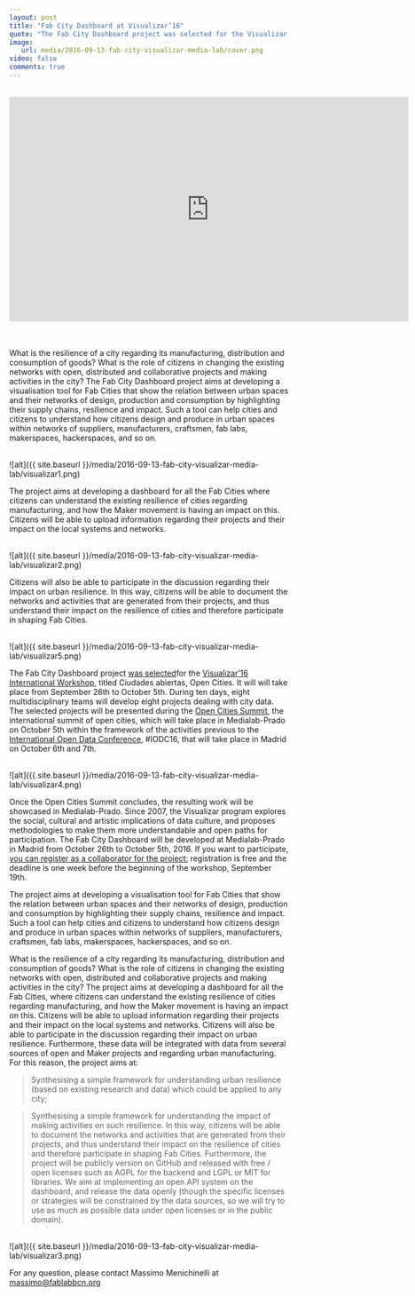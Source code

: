 ```yaml
---
layout: post
title: "Fab City Dashboard at Visualizar’16"
quote: "The Fab City Dashboard project was selected for the Visualizar’16 International Workshop, titled Ciudades abiertas, Open Cities. It will will take place from September 26th to October 5th."
image:
   url: media/2016-09-13-fab-city-visualizar-media-lab/cover.png
video: false
comments: true
---
```



<br>
<div class="videoWrapper">
<iframe src="https://www.youtube.com/embed/ehXkZ5dhtco" width="720" height="405" frameborder="0" webkitallowfullscreen mozallowfullscreen allowfullscreen></iframe>
</div>
<br>
<br>

What is the resilience of a city regarding its manufacturing, distribution and consumption of goods? What is the role of citizens in changing the existing networks with open, distributed and collaborative projects and making activities in the city? The Fab City Dashboard project aims at developing a visualisation tool for Fab Cities that show the relation between urban spaces and their networks of design, production and consumption by highlighting their supply chains, resilience and impact. Such a tool can help cities and citizens to understand how citizens design and produce in urban spaces within networks of suppliers, manufacturers, craftsmen, fab labs, makerspaces, hackerspaces, and so on. 

<br>
![alt]({{ site.baseurl }}/media/2016-09-13-fab-city-visualizar-media-lab/visualizar1.png) 
<br>  

The project aims at developing a dashboard for all the Fab Cities where citizens can understand the existing resilience of cities regarding manufacturing, and how the Maker movement is having an impact on this. Citizens will be able to upload information regarding their projects and their impact on the local systems and networks.

<br>
![alt]({{ site.baseurl }}/media/2016-09-13-fab-city-visualizar-media-lab/visualizar2.png) 
<br>  

Citizens will also be able to participate in the discussion regarding their impact on urban resilience. In this way, citizens will be able to document the networks and activities that are generated from their projects, and thus understand their impact on the resilience of cities and therefore participate in shaping Fab Cities.

<br>
![alt]({{ site.baseurl }}/media/2016-09-13-fab-city-visualizar-media-lab/visualizar5.png)  
<br>  

The Fab City Dashboard project [was selected](http://medialab-prado.es/article/visualizar16-proyectos-seleccionados)for the [Visualizar’16 International Workshop](http://medialab-prado.es/article/visualizar16-ciudades-abiertas-open-cities), titled Ciudades abiertas, Open Cities. It will will take place from September 26th to October 5th. During ten days, eight multidisciplinary teams will develop eight projects dealing with city data. The selected projects will be presented during the [Open Cities Summit](http://opencitiessummit.org/), the international summit of open cities, which will take place in Medialab-Prado on October 5th within the framework of the activities previous to the [International Open Data Conference](http://opendatacon.org/), #IODC16, that will take place in Madrid on October 6th and 7th. 

<br>
![alt]({{ site.baseurl }}/media/2016-09-13-fab-city-visualizar-media-lab/visualizar4.png)  
<br>  

Once the Open Cities Summit concludes, the resulting work will be showcased in Medialab-Prado. Since 2007, the Visualizar program explores the social, cultural and artistic implications of data culture, and proposes methodologies to make them more understandable and open paths for participation. The Fab City Dashboard will be developed at Medialab-Prado in Madrid from October 26th to October 5th, 2016. If you want to participate, [you can register as a collaborator for the project:](http://medialab-prado.es/article/visualizar16-call-for-collaborators) registration is free and the deadline is one week before the beginning of the workshop, September 19th.

The project aims at developing a visualisation tool for Fab Cities that show the relation between urban spaces and their networks of design, production and consumption by highlighting their supply chains, resilience and impact. Such a tool can help cities and citizens to understand how citizens design and produce in urban spaces within networks of suppliers, manufacturers, craftsmen, fab labs, makerspaces, hackerspaces, and so on. 

What is the resilience of a city regarding its manufacturing, distribution and consumption of goods? What is the role of citizens in changing the existing networks with open, distributed and collaborative projects and making activities in the city? The project aims at developing a dashboard for all the Fab Cities, where citizens can understand the existing resilience of cities regarding manufacturing, and how the Maker movement is having an impact on this. Citizens will be able to upload information regarding their projects and their impact on the local systems and networks. Citizens will also be able to participate in the discussion regarding their impact on urban resilience. Furthermore, these data will be integrated with data from several sources of open and Maker projects and regarding urban manufacturing. For this reason, the project aims at:

>Synthesising a simple framework for understanding urban resilience (based on existing research and data) which could be applied to any city;

>Synthesising a simple framework for understanding the impact of making activities on such resilience. In this way, citizens will be able to document the networks and activities that are generated from their projects, and thus understand their impact on the resilience of cities and therefore participate in shaping Fab Cities.
Furthermore, the project will be publicly version on GitHub and released with free / open licenses such as AGPL for the backend and LGPL or MIT for libraries. We aim at implementing an open API system on the dashboard, and release the data openly (though the specific licenses or strategies will be constrained by the data sources, so we will try to use as much as possible data under open licenses or in the public domain).

<br>
![alt]({{ site.baseurl }}/media/2016-09-13-fab-city-visualizar-media-lab/visualizar3.png)  
<br>  

For any question, please contact Massimo Menichinelli at massimo@fablabbcn.org

